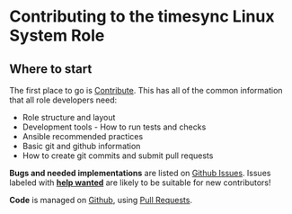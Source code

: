 Contributing to the timesync Linux System Role
==============================================

Where to start
--------------

The first place to go is [Contribute](https://linux-system-roles.github.io/contribute.html).
This has all of the common information that all role developers need:

* Role structure and layout
* Development tools - How to run tests and checks
* Ansible recommended practices
* Basic git and github information
* How to create git commits and submit pull requests

**Bugs and needed implementations** are listed on
[Github Issues](https://github.com/linux-system-roles/timesync/issues).
Issues labeled with
[**help wanted**](https://github.com/linux-system-roles/timesync/issues?q=is%3Aissue+is%3Aopen+label%3A%22help+wanted%22)
are likely to be suitable for new contributors!

**Code** is managed on [Github](https://github.com/linux-system-roles/timesync), using
[Pull Requests](https://help.github.com/en/github/collaborating-with-issues-and-pull-requests/about-pull-requests).

